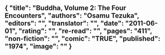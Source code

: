 {
 "title": "Buddha, Volume 2: The Four Encounters",
 "authors": "Osamu Tezuka",
 "editors": "",
 "translator": "",
 "date": "2011-06-01",
 "rating": "",
 "re-read": "",
 "pages": "411",
 "non-fiction": "",
 "comic": "TRUE",
 "published": "1974",
 "image": ""
}
---


